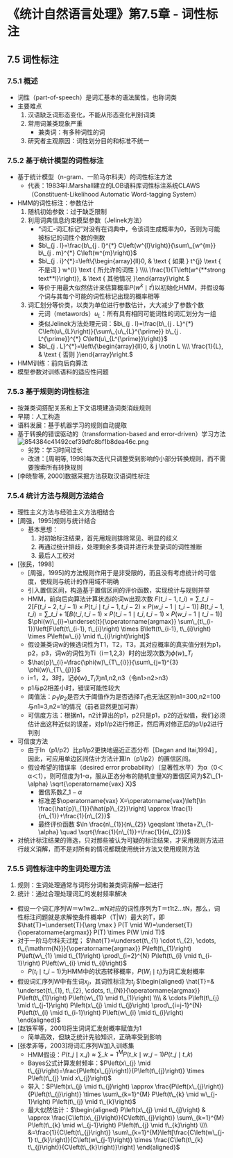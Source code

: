 # 《统计自然语言处理》第7.5章 - 词性标注


## 7.5 词性标注
### 7.5.1 概述
- 词性（part-of-speech）是词汇基本的语法属性，也称词类
- 主要难点
	1. 汉语缺乏词形态变化，不能从形态变化判别词类
	2. 常用词兼类现象严重
		- 兼类词：有多种词性的词
	3. 研究者主观原因：词性划分目的和标准不统一


### 7.5.2 基于统计模型的词性标注
- 基于统计模型（n-gram、一阶马尔科夫）的词性标注方法
	- 代表：1983年I.Marshall建立的LOB语料库词性标注系统CLAWS（Constituent-Likelihood Automatic Word-tagging System）
- HMM的词性标注：参数估计
	1. 随机初始参数：过于缺乏限制
	2. 利用词典信息约束模型参数（Jelinek方法）
		- “词汇-词汇标记”对没有在词典中，令该词生成概率为0，否则为可能被标记的词性个数的倒数
		- $b\_{j . l}=\frac{b\_{j . l}^{*} C\left(w^{l}\right)}{\sum\_{w^{m}} b\_{j . m}^{*} C\left(w^{m}\right)}$
		- $b\_{j . i}^{*}=\left\{\begin{array}{ll}0, & \text { 如果 } t^{j} \text { 不是词 } w^{l} \text { 所允许的词性 } \\\\ \frac{1}{T\left(w^{**strong text**l}\right)}, & \text { 其他情况 }\end{array}\right.$
		- 等价于用最大似然估计来估算概率$P(w^k \mid t^i)$以初始化HMM，并假设每个词与其每个可能的词性标记出现的概率相等
	3. 词汇划分等价类，以类为单位进行参数估计，大大减少了参数个数
		- 元词（metawords）$u_L$：所有具有相同可能词性的词汇划分为一组
		- 类似Jelinek方法处理元词：$b\_{j . l}=\frac{b\_{j . L}^{*} C\left(u\_{L}\right)}{\sum\_{u\_{L}^{\prime}} b\_{j . L^{\prime}}^{*} C\left(u\_{L^{\prime}}\right)}$
		- $b\_{j . L}^{*}=\left\{\begin{array}{ll}0, & j \notin L \\\\ \frac{1}{L}, & \text { 否则 }\end{array}\right.$
- HMM训练：前向后向算法
- 模型参数对训练语料的适应性问题


### 7.5.3 基于规则的词性标注
- 按兼类词搭配关系和上下文语境建造词类消歧规则
- 早期：人工构造
- 语料发展：基于机器学习的规则自动提取
- 基于转换的错误驱动的（transformation-based and error-driven）学习方法
	![854384c41492cef39dfc8bf1b8dea46c.png](/blog/_resources/8785e3413f85461e8236524dc7ba71eb.png)
	- 劣势：学习时间过长
	- 改进：[周明等, 1998]每次迭代只调整受到影响的小部分转换规则，而不需要搜索所有转换规则
- [李晓黎等, 2000]数据采掘方法获取汉语词性标注

### 7.5.4 统计方法与规则方法结合
- 理性主义方法与经验主义方法相结合
- [周强，1995]规则与统计结合
	- 基本思想：
		1. 对初始标注结果，首先用规则排除常见、明显的歧义
		2. 再通过统计排歧，处理剩余多类词并进行未登录词的词性推断
		3. 最后人工校对
- [张民，1998]
	- [周强，1995]的方法规则作用于是非受限的，而且没有考虑统计的可信度，使规则与统计的作用域不明确
	- 引入置信区间，构造基于置信区间的评价函数，实现统计与规则并举
	- HMM，前向后向算法计算状态i的词w出现次数
		$F\left(t\_{i-1}, t\_{i}\right)=\sum\_{t\_{i-2}}\left[F\left(t\_{i-2}, t\_{i-1}\right) \times P\left(t\_{i} \mid t\_{i-1}, t\_{i-2}\right) \times P\left(w\_{i-1} \mid t\_{i-1}\right)\right]$
$B\left(t\_{i-1}, t\_{i}\right)=\sum\_{t\_{i+1}}\left[B\left(t\_{i}, t\_{i-1}\right) \times P\left(t\_{i-1} \mid t\_{i}, t\_{i-1}\right) \times P\left(w\_{i-1} \mid t\_{i-1}\right)\right]$
$\phi(w)\_{i}=\underset{t}{\operatorname{argmax}} \sum\_{t\_{i-1}}\left[F\left(t\_{i-1}, t\_{i}\right) \times B\left(t\_{i-1}, t\_{i}\right) \times P\left(w\_{i} \mid t\_{i}\right)\right]$
	- 假设兼类词w的候选词性为T1，T2，T3，其对应概率的真实值分别为p1，p2，p3，词w的词性为Ti（i＝1,2,3）时的出现次数为$\phi(w)\_{T_i}$
	- $\hat{p}\_{i}=\frac{\phi(w)\_{T\_{i}}}{\sum\_{j=1}^{3} \phi(w)\_{T\_{j}}}$
	- i=1，2，3时，记$\phi(w)\_{T_i}$为n1,n2,n3（令n1>n2>n3）
	- p1与p2相差小时，错误可能性较大
	- 阈值法：$p_1/p_2$是否大于阈值作为是否选择$T_1$也无法区别n1=300,n2=100与n1=3,n2=1的情况（前者显然更加可靠）
	- 可信度方法：根据n1，n2计算出的p1，p2只是p1，p2的近似值，我们必须估计出这种近似的误差，对p1/p2进行修正，然后再对修正后的p1/p2进行判别
- 可信度方法
	- 由于ln（p1/p2）比p1/p2更快地逼近正态分布［Dagan and Itai,1994］，因此，可应用单边区间估计方法计算ln（p1/p2）的置信区间。
	- 假设希望的错误率（desired error probability）（显著性水平）为α（0＜α＜1），则可信度为1-α，服从正态分布的随机变量X的置信区间为$Z\_{1-\alpha} \sqrt{\operatorname{vax} X}$
		- 置信系数$Z\_{1-\alpha}$
		- 标准差$\operatorname{vax} X=\operatorname{vax}\left[\ln \frac{\hat{p}\_{1}}{\hat{p}\_{2}}\right] \approx \frac{1}{n\_{1}}+\frac{1}{n\_{2}}$
		- 最终评价函数
		$\ln \frac{n\_{1}}{n\_{2}} \geqslant \theta+Z\_{1-\alpha} \quad \sqrt{\frac{1}{n\_{1}}+\frac{1}{n\_{2}}}$
- 对统计标注结果的筛选，只对那些被认为可疑的标注结果，才采用规则方法进行歧义消解，而不是对所有的情况都既使用统计方法又使用规则方法


### 7.5.5 词性标注中的生词处理方法
1. 规则：生词处理通常与词形分词和兼类词消解一起进行
2. 统计：通过合理处理词汇的发射频率解决

- 假设一个词汇序列W＝w1w2…wN对应的词性序列为T＝t1t2…tN，那么，词性标注问题就是求解使条件概率P（T|W）最大的T，即
	$\hat{T}=\underset{T}{\arg \max } P(T \mid W)=\underset{T}{\operatorname{argmax}} P(T) \times P(W \mid T)$
- 对于一阶马尔科夫过程；
	$\hat{T}=\underset{t\_{1} \cdot t\_{2}, \cdots, t\_{\mathrm{N}}}{\operatorname{argmax}} P\left(t\_{1}\right) P\left(w\_{1} \mid t\_{1}\right) \prod\_{i=2}^{N} P\left(t\_{i} \mid t\_{i-1}\right) P\left(w\_{i} \mid t\_{i}\right)$
	- $P(t_i \mid t\_{i-1})$为HMM中的状态转移概率，$P(W_i \mid t_i)$为词汇发射概率
- 假设词汇序列W中有生词$x_j$，其词性标注为$t_j$
	$\begin{aligned} \hat{T}=& \underset{t\_{1}, t\_{2}, \cdots, t\_{N}}{\operatorname{argmax}} P\left(t\_{1}\right) P\left(w\_{1} \mid t\_{1}\right) \\\\ & \cdots P\left(t\_{j} \mid t\_{j-1}\right) P\left(x\_{j} \mid t\_{j}\right) \prod\_{i=j-1}^{N} P\left(t\_{i} \mid t\_{i-1}\right) P\left(w\_{i} \mid t\_{i}\right) \end{aligned}$
- [赵铁军等，2001]将生词词汇发射概率赋值为1
	- 简单高效，但缺乏统计先验知识，正确率受到影响
- [张孝非等，2003]将词汇序列W加入训练集
	- HMM假设：$P\left(t\_{j} \mid x\_{j}\right) \approx \sum\_{k=1}^{M} P\left(t\_{k} \mid w\_{j-1}\right) P\left(t\_{j} \mid t\_{k}\right)$
	- Bayes公式计算发射频率：$P\left(x\_{j} \mid t\_{j}\right)=\frac{P\left(x\_{j}\right)}{P\left(t\_{j}\right)} \times P\left(t\_{j} \mid x\_{j}\right)$
	- 带入：$P\left(x\_{j} \mid t\_{j}\right) \approx \frac{P\left(x\_{j}\right)}{P\left(t\_{j}\right)} \times \sum\_{k=1}^{M} P\left(t\_{k} \mid w\_{j-1}\right) P\left(t\_{j} \mid t\_{k}\right)$
	- 最大似然估计：$\begin{aligned} P\left(x\_{j} \mid t\_{j}\right) & \approx \frac{C\left(x\_{j}\right)}{C\left(t\_{j}\right)} \sum\_{k=1}^{M} P\left(t\_{k} \mid w\_{j-1}\right) P\left(t\_{j} \mid t\_{k}\right) \\\\ &=\frac{1}{C\left(t\_{j}\right)} \sum\_{k=1}^{M}\left[\frac{C\left(w\_{j-1} t\_{k}\right)}{C\left(w\_{j-1}\right)} \times \frac{C\left(t\_{k} t\_{j}\right)}{C\left(t\_{k}\right)}\right] \end{aligned}$
